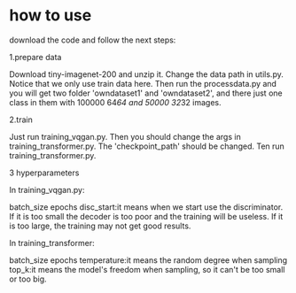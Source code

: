 # how to use
download the code and follow the next steps:

1.prepare data

Download tiny-imagenet-200 and unzip it. Change the data path in utils.py. Notice that we only use train data here. Then run the processdata.py and you will get two folder 'owndataset1' and 'owndataset2', and there just one class in them with 100000 64*64 and 50000 32*32 images.

2.train 

Just run training_vqgan.py. Then you should change the args in training_transformer.py. The 'checkpoint_path' should be changed. Ten run training_transformer.py.

3 hyperparameters

In training_vqgan.py:

batch_size
epochs
disc_start:it means when we start use the discriminator. If it is too small the decoder is too poor and the training will be useless. If it is too large, the training may not get good results.

In training_transformer:

batch_size
epochs
temperature:it means the random degree when sampling
top_k:it means the model's freedom when sampling, so it can't be too small or too big.


